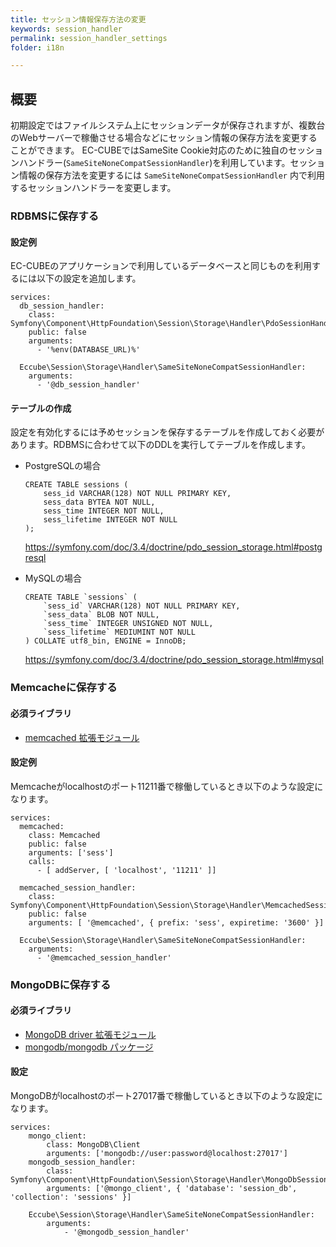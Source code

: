 ```yaml
---
title: セッション情報保存方法の変更
keywords: session_handler
permalink: session_handler_settings
folder: i18n

---
```


## 概要

初期設定ではファイルシステム上にセッションデータが保存されますが、複数台のWebサーバーで稼働させる場合などにセッション情報の保存方法を変更することができます。
EC-CUBEではSameSite Cookie対応のために独自のセッションハンドラー(`SameSiteNoneCompatSessionHandler`)を利用しています。セッション情報の保存方法を変更するには `SameSiteNoneCompatSessionHandler` 内で利用するセッションハンドラーを変更します。


### RDBMSに保存する

#### 設定例
EC-CUBEのアプリケーションで利用しているデータベースと同じものを利用するには以下の設定を追加します。

```
services:
  db_session_handler:
    class: Symfony\Component\HttpFoundation\Session\Storage\Handler\PdoSessionHandler
    public: false
    arguments:
      - '%env(DATABASE_URL)%'

  Eccube\Session\Storage\Handler\SameSiteNoneCompatSessionHandler:
    arguments:
      - '@db_session_handler'
```

#### テーブルの作成
設定を有効化するには予めセッションを保存するテーブルを作成しておく必要があります。RDBMSに合わせて以下のDDLを実行してテーブルを作成します。

- PostgreSQLの場合

    ```
    CREATE TABLE sessions (
        sess_id VARCHAR(128) NOT NULL PRIMARY KEY,
        sess_data BYTEA NOT NULL,
        sess_time INTEGER NOT NULL,
        sess_lifetime INTEGER NOT NULL
    );
    ```
    https://symfony.com/doc/3.4/doctrine/pdo_session_storage.html#postgresql


- MySQLの場合

    ```
    CREATE TABLE `sessions` (
        `sess_id` VARCHAR(128) NOT NULL PRIMARY KEY,
        `sess_data` BLOB NOT NULL,
        `sess_time` INTEGER UNSIGNED NOT NULL,
        `sess_lifetime` MEDIUMINT NOT NULL
    ) COLLATE utf8_bin, ENGINE = InnoDB;
    ```
    https://symfony.com/doc/3.4/doctrine/pdo_session_storage.html#mysql


### Memcacheに保存する

#### 必須ライブラリ
- [memcached 拡張モジュール](https://www.php.net/manual/ja/book.memcached.php)

#### 設定例

Memcacheがlocalhostのポート11211番で稼働しているとき以下のような設定になります。

```
services:
  memcached:
    class: Memcached
    public: false
    arguments: ['sess']
    calls:
      - [ addServer, [ 'localhost', '11211' ]]

  memcached_session_handler:
    class: Symfony\Component\HttpFoundation\Session\Storage\Handler\MemcachedSessionHandler
    public: false
    arguments: [ '@memcached', { prefix: 'sess', expiretime: '3600' }]

  Eccube\Session\Storage\Handler\SameSiteNoneCompatSessionHandler:
    arguments:
      - '@memcached_session_handler'
```

### MongoDBに保存する

#### 必須ライブラリ
- [MongoDB driver 拡張モジュール](https://www.php.net/manual/ja/set.mongodb.php)
- [mongodb/mongodb パッケージ](https://github.com/mongodb/mongo-php-library)

#### 設定

MongoDBがlocalhostのポート27017番で稼働しているとき以下のような設定になります。

```
services:
    mongo_client:
        class: MongoDB\Client
        arguments: ['mongodb://user:password@localhost:27017']
    mongodb_session_handler:
        class: Symfony\Component\HttpFoundation\Session\Storage\Handler\MongoDbSessionHandler
        arguments: ['@mongo_client', { 'database': 'session_db', 'collection': 'sessions' }]

    Eccube\Session\Storage\Handler\SameSiteNoneCompatSessionHandler:
        arguments:
            - '@mongodb_session_handler'
```
